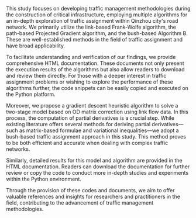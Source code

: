 This study focuses on developing traffic management methodologies during the construction of critical infrastructure, employing multiple algorithms for an in-depth exploration of traffic assignment within Qinzhou city's road network. We primarily utilize the link-based Frank-Wolfe algorithm, the path-based Projected Gradient algorithm, and the bush-based Algorithm B. These are well-established methods in the field of traffic assignment and have broad applicability.

To facilitate understanding and verification of our findings, we provide comprehensive HTML documentation. These documents not only present the execution results of the algorithms but also allow readers to download and review them directly. For those with a deeper interest in traffic assignment problems or wishing to explore the performance of these algorithms further, the code snippets can be easily copied and executed on the Python platform.

Moreover, we propose a gradient descent heuristic algorithm to solve a two-stage model based on OD matrix correction using link flow data. In this process, the computation of partial derivatives is a crucial step. While existing literature offers several methods for deriving partial derivatives—such as matrix-based formulae and variational inequalities—we adopt a bush-based traffic assignment approach in this study. This method proves to be both efficient and accurate when dealing with complex traffic networks.

Similarly, detailed results for this model and algorithm are provided in the HTML documentation. Readers can download the documentation for further review or copy the code to conduct more in-depth studies and experiments within the Python environment.

Through the provision of these codes and documents, we aim to offer valuable references and insights for researchers and practitioners in the field, contributing to the advancement of traffic management methodologies.
